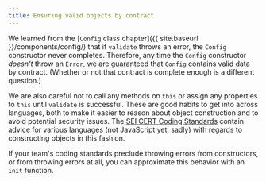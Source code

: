 ```yaml
---
title: Ensuring valid objects by contract
---
```

We learned from the [`Config` class
chapter]({{ site.baseurl }}/components/config/) that if `validate` throws an
error, the `Config` constructor never completes. Therefore, any time the
`Config` constructor _doesn't_ throw an `Error`, we are guaranteed that
`Config` contains valid data by contract. (Whether or not that contract is
complete enough is a different question.)

We are also careful not to call any methods on `this` or assign any properties
to `this` until `validate` is successful. These are good habits to get into
across languages, both to make it easier to reason about object construction
and to avoid potential security issues. The [SEI CERT Coding
Standards](https://www.securecoding.cert.org/confluence/display/seccode/SEI+CERT+Coding+Standards)
contain advice for various languages (not JavaScript yet, sadly) with regards
to constructing objects in this fashion.

If your team's coding standards preclude throwing errors from constructors, or
from throwing errors at all, you can approximate this behavior with an `init`
function.
